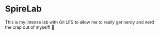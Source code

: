 # SpireLab
This is my intense lab with Git LFS to allow me to really get nerdy and nerd the crap out of myself! 🤣
